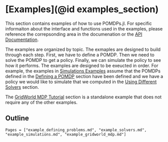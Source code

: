 # [Examples](@id examples_section)

This section contains examples of how to use POMDPs.jl. For specific informaiton about the interface and functions used in the examples, please reference the correpsonding area in the documenation or the [API Documentation](@ref).

The examples are organized by topic. The exmaples are designed to build through each step. First, we have to define a POMDP. Then we need to solve the POMDP to get a policy. Finally, we can simulate the policy to see how it performs. The examples are designed to be exeucted in order. For example, the examples in [Simulations Examples](@ref) assume that the POMDPs defined in the [Defining a POMDP](@ref) section have been defined and we have a policy we would like to simulate that we computed in the [Using Different Solvers](@ref) section.

The [GridWorld MDP Tutorial](@ref) section is a standalone example that does not require any of the other examples.

## Outline
```@contents
Pages = ["example_defining_problems.md", "example_solvers.md", "example_simulations.md", "example_gridworld_mdp.md"]
```